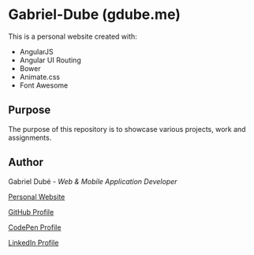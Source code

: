 # Gabriel-Dube (gdube.me)
This is a personal website created with:
* AngularJS
* Angular UI Routing
* Bower
* Animate.css
* Font Awesome

## Purpose
The purpose of this repository is to showcase various projects, work and assignments.

## Author
Gabriel Dubé - *Web & Mobile Application Developer*

[Personal Website](https://gdube.me/)

[GitHub Profile](https://github.com/dube0141)

[CodePen Profile](http://codepen.io/gdube/)

[LinkedIn Profile](https://ca.linkedin.com/in/gabriel-dubé-7605639b)
